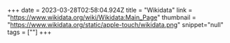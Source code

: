 +++
date = 2023-03-28T02:58:04.924Z
title = "Wikidata"
link = "https://www.wikidata.org/wiki/Wikidata:Main_Page"
thumbnail = "https://www.wikidata.org/static/apple-touch/wikidata.png"
snippet="null"
tags = [""]
+++
